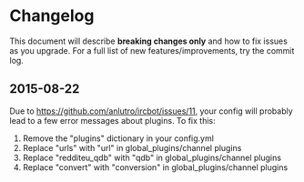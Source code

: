 # Changelog

This document will describe **breaking changes only** and how to fix issues as you upgrade. For a full list of new features/improvements, try the commit log.

## 2015-08-22

Due to https://github.com/anlutro/ircbot/issues/11, your config will probably lead to a few error messages about plugins. To fix this:

1. Remove the "plugins" dictionary in your config.yml
2. Replace "urls" with "url" in global_plugins/channel plugins
3. Replace "redditeu_qdb" with "qdb" in global_plugins/channel plugins
4. Replace "convert" with "conversion" in global_plugins/channel plugins
